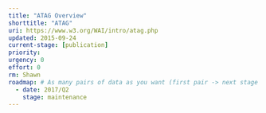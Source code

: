 ```yaml
---
title: "ATAG Overview"
shorttitle: "ATAG"
uri: https://www.w3.org/WAI/intro/atag.php
updated: 2015-09-24
current-stage: [publication]
priority:
urgency: 0
effort: 0
rm: Shawn
roadmap: # As many pairs of data as you want (first pair -> next stage in the tool)
  - date: 2017/Q2
    stage: maintenance
---
```


